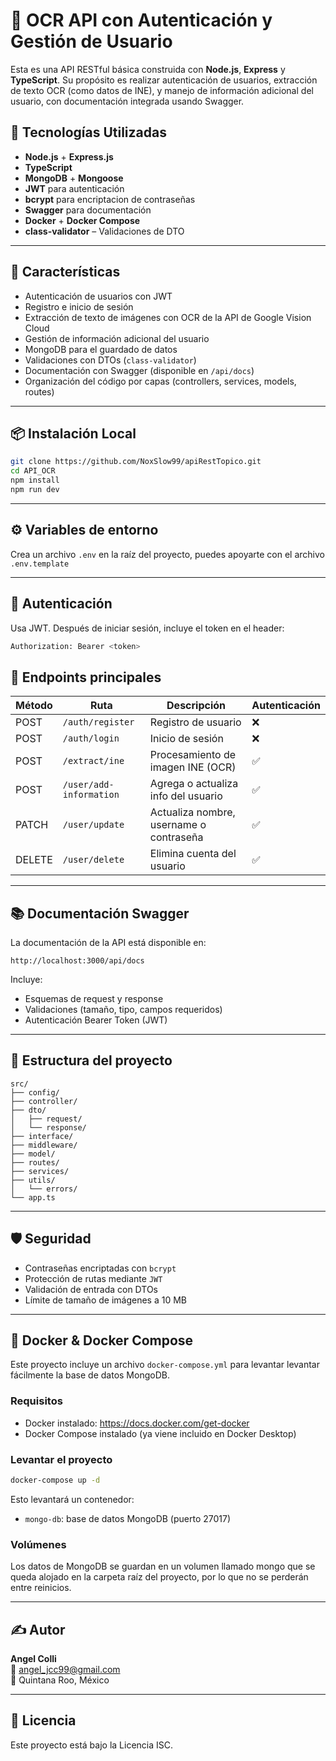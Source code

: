 # 🧠 OCR API con Autenticación y Gestión de Usuario

Esta es una API RESTful básica construida con **Node.js**, **Express** y **TypeScript**. Su propósito es realizar autenticación de usuarios, extracción de texto OCR (como datos de INE), y manejo de información adicional del usuario, con documentación integrada usando Swagger.

## 🚀 Tecnologías Utilizadas

- **Node.js** + **Express.js**
- **TypeScript**
- **MongoDB** + **Mongoose**
- **JWT** para autenticación
- **bcrypt** para encriptacion de contraseñas
- **Swagger** para documentación
- **Docker** + **Docker Compose**
- **class-validator** – Validaciones de DTO

---

## 🚀 Características

- Autenticación de usuarios con JWT
- Registro e inicio de sesión
- Extracción de texto de imágenes con OCR de la API de Google Vision Cloud
- Gestión de información adicional del usuario
- MongoDB para el guardado de datos
- Validaciones con DTOs (`class-validator`)
- Documentación con Swagger (disponible en `/api/docs`)
- Organización del código por capas (controllers, services, models, routes)

---

## 📦 Instalación Local

```bash
git clone https://github.com/NoxSlow99/apiRestTopico.git
cd API_OCR
npm install
npm run dev
```

---

## ⚙️ Variables de entorno

Crea un archivo `.env` en la raíz del proyecto, puedes apoyarte con el archivo `.env.template`

---

## 🔐 Autenticación

Usa JWT. Después de iniciar sesión, incluye el token en el header:

```bash
Authorization: Bearer <token>
```

## 📌 Endpoints principales

| Método | Ruta                    | Descripción                            | Autenticación |
|--------|-------------------------|----------------------------------------|----------------|
| POST   | `/auth/register`        | Registro de usuario                    | ❌             |
| POST   | `/auth/login`           | Inicio de sesión                       | ❌             |
| POST   | `/extract/ine`          | Procesamiento de imagen INE (OCR)      | ✅             |
| POST   | `/user/add-information` | Agrega o actualiza info del usuario    | ✅             |
| PATCH  | `/user/update`          | Actualiza nombre, username o contraseña| ✅             |
| DELETE | `/user/delete`          | Elimina cuenta del usuario             | ✅             |

---

## 📚 Documentación Swagger

La documentación de la API está disponible en:

```
http://localhost:3000/api/docs
```

Incluye:
- Esquemas de request y response
- Validaciones (tamaño, tipo, campos requeridos)
- Autenticación Bearer Token (JWT)

---

## 🧱 Estructura del proyecto

```
src/
├── config/
├── controller/
├── dto/
│   ├── request/
│   └── response/
├── interface/
├── middleware/
├── model/
├── routes/
├── services/
├── utils/
│   └── errors/
└── app.ts
```

---

## 🛡️ Seguridad

- Contraseñas encriptadas con `bcrypt`
- Protección de rutas mediante `JWT`
- Validación de entrada con DTOs
- Límite de tamaño de imágenes a 10 MB

---

## 🐳 Docker & Docker Compose

Este proyecto incluye un archivo `docker-compose.yml` para levantar levantar fácilmente la base de datos MongoDB.

### Requisitos

- Docker instalado: https://docs.docker.com/get-docker
- Docker Compose instalado (ya viene incluido en Docker Desktop)

### Levantar el proyecto

```bash
docker-compose up -d
```

Esto levantará un contenedor:

- `mongo-db`: base de datos MongoDB (puerto 27017)

### Volúmenes

Los datos de MongoDB se guardan en un volumen llamado mongo que se queda alojado en la carpeta raíz del proyecto, por lo que no se perderán entre reinicios.

---

## ✍️ Autor

**Angel Colli**  
📧 angel_jcc99@gmail.com  
📍 Quintana Roo, México

---

## 📝 Licencia

Este proyecto está bajo la Licencia ISC.